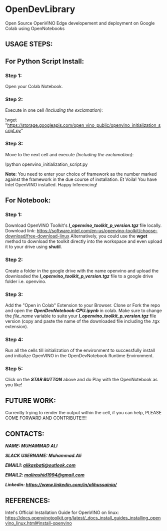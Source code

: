 # OpenDevLibrary
Open Source OpenVINO  Edge developement and deployment on Google Colab using OpenNotebooks

## USAGE STEPS:

## **For Python Script Install**:

### Step 1:
Open your Colab Notebook.

### Step 2:
Execute in one cell _(Including the exclamation)_:

!wget "https://storage.googleapis.com/open_vino_public/openvino_initialization_script.py"

### Step 3:
Move to the next cell and execute _(Including the exclamation)_:

!python openvino_initialization_script.py

**Note**: You need to enter your choice of framework as the number marked against the framework in the due course of installation.
Et Voila! You have Intel OpenVINO installed. Happy Inferencing!


## **For Notebook**:

### Step 1: 
Download OpenVINO Toolkit's ***l_openvino_toolkit_p_version.tgz*** file locally.
Download link: https://software.intel.com/en-us/openvino-toolkit/choose-download/free-download-linux
Alternatively, you could use the **wget** method to download the toolkit directly into the workspace and even upload it to your drive using  **shutil**.

### Step 2:
Create a folder in the google drive with the name openvino and upload the downloaded the ***l_openvino_toolkit_p_version.tgz*** file to a google drive folder i.e. openvino. 

### Step 3: 
Add the "Open in Colab" Extension to your Browser.
Clone or Fork the repo and open the ***OpenDevNotebook-CPU.ipynb*** in colab. Make sure to change the *file_name* variable to suite your ***l_openvino_toolkit_p_version.tgz*** file version (copy and paste the name of the downloaded file including the .tgx extension).

### Step 4: 
Run all the cells till initialization of the environment to successfully install and initialize OpenVINO in the OpenDevNotebook Runtime Environment.

### Step 5: 
Click on the ***STAR BUTTON*** above and do Play with the OpenNotebook as you like!

## FUTURE WORK:

Currently trying to render the output within the cell, if you can help, PLEASE COME FORWARD AND CONTRIBUTE!!!!

## CONTACTS:

***NAME: MUHAMMAD ALI***

***SLACK USERNAME: Muhammad.Ali***

***EMAIL1: alikasbati@outlook.com***

***EMAIL2: malirashid1994@gmail.com***

***Linkedin: https://www.linkedin.com/in/alihussainia/*** 

## REFERENCES:
Intel's Official Installation Guide for OpenVINO on linux: https://docs.openvinotoolkit.org/latest/_docs_install_guides_installing_openvino_linux.html#install-openvino

